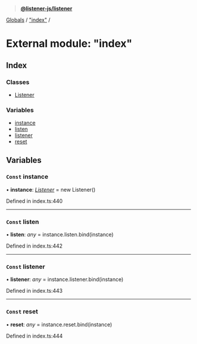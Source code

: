 > **[@listener-js/listener](../README.md)**

[Globals](../globals.md) / ["index"](_index_.md) /

# External module: "index"

## Index

### Classes

* [Listener](../classes/_index_.listener.md)

### Variables

* [instance](_index_.md#const-instance)
* [listen](_index_.md#const-listen)
* [listener](_index_.md#const-listener)
* [reset](_index_.md#const-reset)

## Variables

### `Const` instance

• **instance**: *[Listener](../classes/_index_.listener.md)* =  new Listener()

Defined in index.ts:440

___

### `Const` listen

• **listen**: *any* =  instance.listen.bind(instance)

Defined in index.ts:442

___

### `Const` listener

• **listener**: *any* =  instance.listener.bind(instance)

Defined in index.ts:443

___

### `Const` reset

• **reset**: *any* =  instance.reset.bind(instance)

Defined in index.ts:444